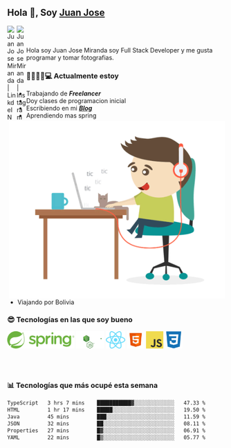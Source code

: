 ## Hola 👋, Soy [Juan Jose](http://juanjoses.me)

<a href="https://www.linkedin.com/in/juanjosemirandam/">
  <img align="left" alt="Juan Jose Miranda | LinkdeIN" width="22px" src="https://cdn.jsdelivr.net/npm/simple-icons@v3/icons/linkedin.svg" />
</a>

<a href="https://www.instagram.com/juan.jose.miranda/">
  <img align="left" alt="Juan Jose Miranda | Instagram" width="22px" src="https://cdn.jsdelivr.net/npm/simple-icons@v3/icons/instagram.svg" />
</a>

<br /> <br />

Hola soy Juan Jose Miranda soy Full Stack Developer y me gusta programar y tomar fotografias.

<img align="right" alt="GIF" src="./images/gif-juanjose.gif" width="500" max-height="320" />

### 👨‍💻🕵‍♀💻 Actualmente estoy

- Trabajando de ***Freelancer***
- Doy clases de programacion inicial
- Escribiendo en mi ***[Blog](http://juanjoses.me)***
- Aprendiendo mas spring
- Viajando por Bolivia 

### 😎 Tecnologías en las que soy bueno

<code><img alt="Spring" height="40px" src="./images/spring-icon.svg"/></code>
<code><img alt="NodeJS" height="40px" src="./images/nodejs-icon.svg" /></code>
<code><img alt="ReactJS" height="40px" src="./images/react-icon.svg" /></code>
<code><img alt="HTML5" height="40px" src="./images/html-icon.png" /></code>
<code><img alt="JavaScript" height="40px" src="./images/js-icon.png"  /></code>
<code><img alt="CSS3" height="40px" src="./images/css-icon.png" /></code>

<br/><br/>

### 📊 Tecnologías que más ocupé esta semana

<!--START_SECTION:waka-->

```text
TypeScript   3 hrs 7 mins    ███████████▓░░░░░░░░░░░░░   47.33 %
HTML         1 hr 17 mins    █████░░░░░░░░░░░░░░░░░░░░   19.50 %
Java         45 mins         ███░░░░░░░░░░░░░░░░░░░░░░   11.59 %
JSON         32 mins         ██░░░░░░░░░░░░░░░░░░░░░░░   08.11 %
Properties   27 mins         █▓░░░░░░░░░░░░░░░░░░░░░░░   06.91 %
YAML         22 mins         █▒░░░░░░░░░░░░░░░░░░░░░░░   05.77 %
```

<!--END_SECTION:waka-->

<!-- ### 📌🤓 Últimos artículos en mi blog -->